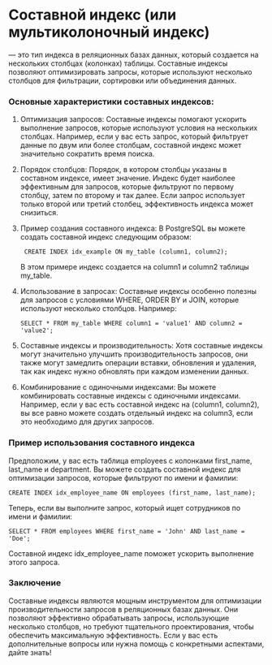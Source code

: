 # **Составной индекс (или мультиколоночный индекс)**

— это тип индекса в реляционных базах данных, который создается на нескольких столбцах (колонках) таблицы. Составные индексы позволяют оптимизировать запросы, которые используют несколько столбцов для фильтрации, сортировки или объединения данных.

### Основные характеристики составных индексов:

1. Оптимизация запросов: Составные индексы помогают ускорить выполнение запросов, которые используют условия на нескольких столбцах. Например, если у вас есть запрос, который фильтрует данные по двум или более столбцам, составной индекс может значительно сократить время поиска.

2. Порядок столбцов: Порядок, в котором столбцы указаны в составном индексе, имеет значение. Индекс будет наиболее эффективным для запросов, которые фильтруют по первому столбцу, затем по второму и так далее. Если запрос использует только второй или третий столбец, эффективность индекса может снизиться.

3. Пример создания составного индекса: В PostgreSQL вы можете создать составной индекс следующим образом:
   ```jql
    CREATE INDEX idx_example ON my_table (column1, column2);
    ```

   В этом примере индекс создается на column1 и column2 таблицы my_table.

4. Использование в запросах: Составные индексы особенно полезны для запросов с условиями WHERE, ORDER BY и JOIN, которые используют несколько столбцов. Например:
    ```jql   
    SELECT * FROM my_table WHERE column1 = 'value1' AND column2 = 'value2';
    ```

5. Составные индексы и производительность: Хотя составные индексы могут значительно улучшить производительность запросов, они также могут замедлить операции вставки, обновления и удаления, так как индекс нужно обновлять при каждом изменении данных.

6. Комбинирование с одиночными индексами: Вы можете комбинировать составные индексы с одиночными индексами. Например, если у вас есть составной индекс на (column1, column2), вы все равно можете создать отдельный индекс на column3, если это необходимо для других запросов.

### Пример использования составного индекса

Предположим, у вас есть таблица employees с колонками first_name, last_name и department. Вы можете создать составной индекс для оптимизации запросов, которые фильтруют по имени и фамилии:

`CREATE INDEX idx_employee_name ON employees (first_name, last_name);
`

Теперь, если вы выполните запрос, который ищет сотрудников по имени и фамилии:

`SELECT * FROM employees WHERE first_name = 'John' AND last_name = 'Doe';
`

Составной индекс idx_employee_name поможет ускорить выполнение этого запроса.

### Заключение

Составные индексы являются мощным инструментом для оптимизации производительности запросов в реляционных базах данных. Они позволяют эффективно обрабатывать запросы, использующие несколько столбцов, но требуют тщательного проектирования, чтобы обеспечить максимальную эффективность. Если у вас есть дополнительные вопросы или нужна помощь с конкретными аспектами, дайте знать!